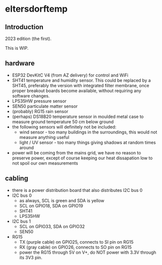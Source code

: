 
# eltersdorftemp

## Introduction

2023 edition (the first).

This is WIP.

## hardware

* ESP32 DevKitC V4 (from AZ delivery) for control and WiFi
* SHT41 temperature and humidity sensor. This could be replaced by a SHT45, preferably the version with integrated filter membrane, once proper breakout boards become available, without requiring any software changes.
* LPS35HW pressure sensor
* SEN50 particulate matter sensor
* (probably) RG15 rain sensor
* (perhaps) DS18B20 temperature sensor in moulded metal case to measure ground temperature 50 cm below ground
* the following sensors will definitely not be included:
  - wind sensor - too many buildings in the surroundings, this would not measure anything useful
  - light / UV sensor - too many things giving shadows at random times around
* power will be coming from the mains grid, we have no reason to preserve power, except of course keeping our heat dissapation low to not spoil our own measurements

## cabling

* there is a power distribution board that also distributes I2C bus 0
* I2C bus 0
  - as always, SCL is green and SDA is yellow
  - SCL on GPIO18, SDA on GPIO19
  - SHT41
  - LPS35HW
* I2C bus 1
  - SCL on GPIO33, SDA on GPIO32
  - SEN50
* RG15
  - TX (purple cable) on GPIO25, connects to SI pin on RG15
  - RX (gray cable) on GPIO26, connects to SO pin on RG15
  - power the RG15 through 5V on V+, do NOT power with 3.3V through its 3V3 pin.

